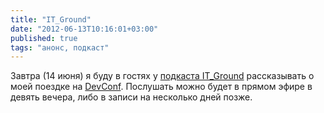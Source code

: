 ```yaml
---
title: "IT_Ground"
date: "2012-06-13T10:16:01+03:00"
published: true
tags: "анонс, подкаст"
---
```


Завтра (14 июня) я буду в гостях у [подкаста IT_Ground](http://itground.by/) рассказывать о моей
поездке на [DevConf](/post/devconf/). Послушать можно будет в прямом эфире в девять вечера, либо в записи на несколько
дней позже.
